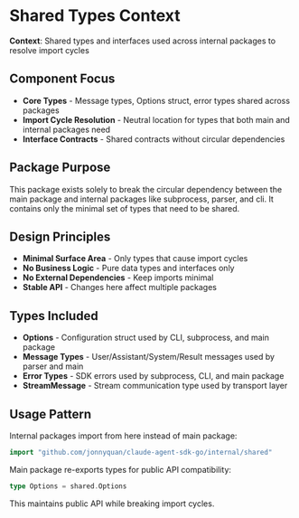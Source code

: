# Shared Types Context

**Context**: Shared types and interfaces used across internal packages to resolve import cycles

## Component Focus
- **Core Types** - Message types, Options struct, error types shared across packages  
- **Import Cycle Resolution** - Neutral location for types that both main and internal packages need
- **Interface Contracts** - Shared contracts without circular dependencies

## Package Purpose
This package exists solely to break the circular dependency between the main package and internal packages like subprocess, parser, and cli. It contains only the minimal set of types that need to be shared.

## Design Principles
- **Minimal Surface Area** - Only types that cause import cycles
- **No Business Logic** - Pure data types and interfaces only
- **No External Dependencies** - Keep imports minimal
- **Stable API** - Changes here affect multiple packages

## Types Included
- **Options** - Configuration struct used by CLI, subprocess, and main package
- **Message Types** - User/Assistant/System/Result messages used by parser and main
- **Error Types** - SDK errors used by subprocess, CLI, and main package  
- **StreamMessage** - Stream communication type used by transport layer

## Usage Pattern
Internal packages import from here instead of main package:
```go
import "github.com/jonnyquan/claude-agent-sdk-go/internal/shared"
```

Main package re-exports types for public API compatibility:
```go  
type Options = shared.Options
```

This maintains public API while breaking import cycles.